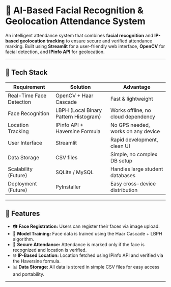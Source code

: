 # 📸 AI-Based Facial Recognition & Geolocation Attendance System

An intelligent attendance system that combines **facial recognition** and **IP-based geolocation tracking** to ensure secure and verified attendance marking. Built using **Streamlit** for a user-friendly web interface, **OpenCV** for facial detection, and **IPinfo API** for geolocation.

---

## 🔧 Tech Stack

| Requirement           | Solution                              | Advantage                            |
|-----------------------|-------------------------------------|------------------------------------|
| Real-Time Face Detection | OpenCV + Haar Cascade                | Fast & lightweight                 |
| Face Recognition      | LBPH (Local Binary Pattern Histogram) | Works offline, no cloud dependency  |
| Location Tracking     | IPinfo API + Haversine Formula       | No GPS needed, works on any device |
| User Interface        | Streamlit                           | Rapid development, clean UI        |
| Data Storage          | CSV files                         | Simple, no complex DB setup         |
| Scalability (Future)  | SQLite / MySQL                    | Handles large student databases     |
| Deployment (Future)   | PyInstaller                      | Easy cross-device distribution      |

---

## 🎯 Features

- 📷 **Face Registration:** Users can register their faces via image upload.
- 🧠 **Model Training:** Face data is trained using the Haar Cascade + LBPH algorithm.
- 🔐 **Secure Attendance:** Attendance is marked only if the face is recognized and location is verified.
- 🌐 **IP-Based Location:** Location fetched using IPinfo API and verified via the Haversine formula.
- 📊 **Data Storage:** All data is stored in simple CSV files for easy access and portability.

---
